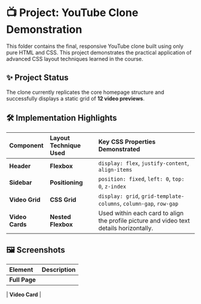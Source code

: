 # 📺 Project: YouTube Clone Demonstration

This folder contains the final, responsive YouTube clone built using only pure HTML and CSS. This project demonstrates the practical application of advanced CSS layout techniques learned in the course.

## ✨ Project Status

The clone currently replicates the core homepage structure and successfully displays a static grid of **12 video previews**.

## 🛠️ Implementation Highlights

| Component | Layout Technique Used | Key CSS Properties Demonstrated |
| :--- | :--- | :--- |
| **Header** | **Flexbox** | `display: flex`, `justify-content`, `align-items` |
| **Sidebar** | **Positioning** | `position: fixed`, `left: 0`, `top: 0`, `z-index` |
| **Video Grid** | **CSS Grid** | `display: grid`, `grid-template-columns`, `column-gap`, `row-gap` |
| **Video Cards** | **Nested Flexbox** | Used within each card to align the profile picture and video text details horizontally. |

## 🖼️ Screenshots 

| Element | Description |
| :--- | :--- |
| **Full Page** |

| **Video Card** |